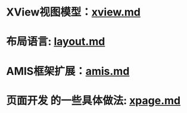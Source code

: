 # XView视图模型：[xview.md](xview.md)

# 布局语言: [layout.md](layout.md)

# AMIS框架扩展：[amis.md](amis.md)

# 页面开发  的一些具体做法: [xpage.md](xpage.md)